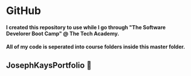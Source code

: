 # GitHub
#### I created this repository to use while I go through "The Software Develorer Boot Camp" @ The Tech Academy.
#### All of my code is seperated into course folders inside this master folder.
## JosephKaysPortfolio 📁
